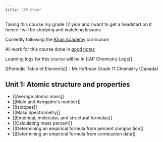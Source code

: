 ```yaml
---
title: "AP Chem"
---
```

Taking this course my grade 12 year and I want to get a headstart on it hence I will be studying and watching lessons

Currently following the [Khan Academy](https://www.khanacademy.org/science/ap-chemistry-beta) curriculum

All work for this course done in [good notes](https://share.goodnotes.com/s/4Z8Qq60OLNiNoMtlv7w4bU)

Learning logs for this course will be in [[AP Chemistry Logs]]

[[Periodic Table of Elements]] - Mr.Hoffman Grade 11 Chemistry (Canada)

## Unit 1: Atomic structure and properties

- [[Average atomic mass]]
- [[Mole and Avogadro's number]]
- [[Isotopes]]
- [[Mass Spectrometry]]
- [[Empirical, molecular, and structural formulas]]
- [[Calculating mass percent]]
- [[Determining an empirical formula from percent composition]]
- [[Determining an empirical formula from combustion data]]
